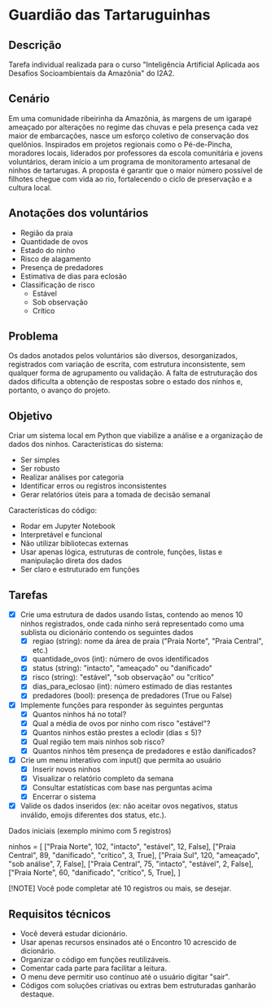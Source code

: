 # Guardião das Tartaruguinhas
## Descrição
Tarefa individual realizada para o curso "Inteligência Artificial Aplicada aos Desafios Socioambientais da Amazônia" do I2A2.

## Cenário
Em uma comunidade ribeirinha da Amazônia, às margens de um igarapé ameaçado por alterações no regime das chuvas e pela presença cada vez maior de embarcações, nasce um esforço coletivo de conservação dos quelônios. Inspirados em projetos regionais como o Pé-de-Pincha, moradores locais, liderados por professores da escola comunitária e jovens voluntários, deram início a um programa de monitoramento artesanal de ninhos de tartarugas. A proposta é garantir que o maior número possível de filhotes chegue com vida ao rio, fortalecendo o ciclo de preservação e a cultura local.

## Anotações dos voluntários
- Região da praia
- Quantidade de ovos
- Estado do ninho
- Risco de alagamento
- Presença de predadores
- Estimativa de dias para eclosão
- Classificação de risco
    - Estável
    - Sob observação
    - Crítico

## Problema
Os dados anotados pelos voluntários são diversos, desorganizados, registrados com variação de escrita, com estrutura inconsistente, sem qualquer forma de agrupamento ou validação.
A falta de estruturação dos dados dificulta a obtenção de respostas sobre o estado dos ninhos e, portanto, o avanço do projeto.

## Objetivo
Criar um sistema local em Python que viabilize a análise e a organização de dados dos ninhos.
Características do sistema:
- Ser simples
- Ser robusto
- Realizar análises por categoria
- Identificar erros ou registros inconsistentes
- Gerar relatórios úteis para a tomada de decisão semanal

Características do código:
- Rodar em Jupyter Notebook
- Interpretável e funcional
- Não utilizar bibliotecas externas
- Usar apenas lógica, estruturas de controle, funções, listas e manipulação direta dos dados
- Ser claro e estruturado em funções

## Tarefas
- [X] Crie uma estrutura de dados usando listas, contendo ao menos 10 ninhos registrados, onde cada ninho será representado como uma sublista ou dicionário contendo os seguintes dados
    - [X] regiao (string): nome da área de praia ("Praia Norte", "Praia Central", etc.)
    - [X] quantidade_ovos (int): número de ovos identificados
    - [X] status (string): "intacto", "ameaçado" ou "danificado“
    - [X] risco (string): "estável", "sob observação" ou "crítico"
    - [X] dias_para_eclosao (int): número estimado de dias restantes
    - [X] predadores (bool): presença de predadores (True ou False)
- [X] Implemente funções para responder às seguintes perguntas
    - [X] Quantos ninhos há no total?
    - [X] Qual a média de ovos por ninho com risco "estável"?
    - [X] Quantos ninhos estão prestes a eclodir (dias ≤ 5)?
    - [X] Qual região tem mais ninhos sob risco?
    - [X] Quantos ninhos têm presença de predadores e estão danificados?
- [X] Crie um menu interativo com input() que permita ao usuário
    - [X] Inserir novos ninhos
    - [X] Visualizar o relatório completo da semana
    - [X] Consultar estatísticas com base nas perguntas acima
    - [X] Encerrar o sistema
- [X] Valide os dados inseridos (ex: não aceitar ovos negativos, status inválido, emojis diferentes dos status, etc.).

Dados iniciais (exemplo mínimo com 5 registros)

ninhos = [
["Praia Norte", 102, "intacto", "estável", 12, False],
["Praia Central", 89, "danificado", "crítico", 3, True],
["Praia Sul", 120, "ameaçado", "sob análise", 7, False],
["Praia Central", 75, "intacto", "estável", 2, False],
["Praia Norte", 60, "danificado", "crítico", 5, True],
]

[!NOTE] Você pode completar até 10 registros ou mais, se desejar.

## Requisitos técnicos
- Você deverá estudar dicionário.
- Usar apenas recursos ensinados até o Encontro 10 acrescido de dicionário.
- Organizar o código em funções reutilizáveis.
- Comentar cada parte para facilitar a leitura.
- O menu deve permitir uso contínuo até o usuário digitar "sair".
- Códigos com soluções criativas ou extras bem estruturadas ganharão destaque.
